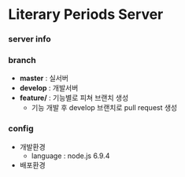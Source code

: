 # Literary Periods Server

### server info

### branch
* **master** : 실서버
* **develop** : 개발서버
* **feature/** : 기능별로 피쳐 브랜치 생성
    * 기능 개발 후 develop 브랜치로 pull request 생성

### config
* 개발환경
    * language : node.js 6.9.4
* 배포환경
